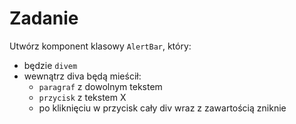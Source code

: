 # Zadanie

Utwórz komponent klasowy `AlertBar`, który:

- będzie `divem`
- wewnątrz diva będą mieścił:
  - `paragraf` z dowolnym tekstem
  - `przycisk` z tekstem X
  - po kliknięciu w przycisk cały div wraz z zawartością zniknie
